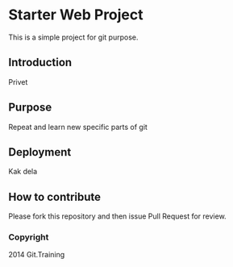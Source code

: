 # Starter Web Project

This is a simple project for git purpose.

## Introduction

Privet

## Purpose

Repeat and learn new specific parts of git

## Deployment

Kak dela

## How to contribute

Please fork this repository and then issue Pull Request for review.

### Copyright

2014 Git.Training